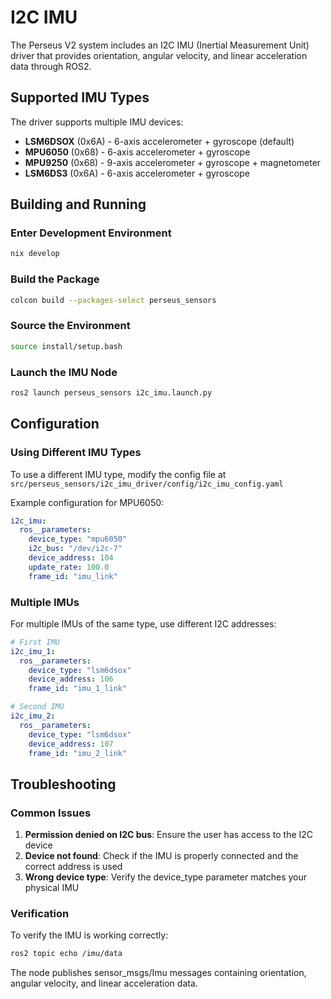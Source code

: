 # I2C IMU

The Perseus V2 system includes an I2C IMU (Inertial Measurement Unit) driver that provides orientation, angular velocity, and linear acceleration data through ROS2.

## Supported IMU Types

The driver supports multiple IMU devices:

- **LSM6DSOX** (0x6A) - 6-axis accelerometer + gyroscope (default)
- **MPU6050** (0x68) - 6-axis accelerometer + gyroscope
- **MPU9250** (0x68) - 9-axis accelerometer + gyroscope + magnetometer
- **LSM6DS3** (0x6A) - 6-axis accelerometer + gyroscope

## Building and Running

### Enter Development Environment

```bash
nix develop
```

### Build the Package

```bash
colcon build --packages-select perseus_sensors
```

### Source the Environment

```bash
source install/setup.bash
```

### Launch the IMU Node

```bash
ros2 launch perseus_sensors i2c_imu.launch.py
```

## Configuration

### Using Different IMU Types

To use a different IMU type, modify the config file at `src/perseus_sensors/i2c_imu_driver/config/i2c_imu_config.yaml`

Example configuration for MPU6050:

```yaml
i2c_imu:
  ros__parameters:
    device_type: "mpu6050"
    i2c_bus: "/dev/i2c-7"
    device_address: 104
    update_rate: 100.0
    frame_id: "imu_link"
```

### Multiple IMUs

For multiple IMUs of the same type, use different I2C addresses:

```yaml
# First IMU
i2c_imu_1:
  ros__parameters:
    device_type: "lsm6dsox"
    device_address: 106
    frame_id: "imu_1_link"

# Second IMU
i2c_imu_2:
  ros__parameters:
    device_type: "lsm6dsox"
    device_address: 107
    frame_id: "imu_2_link"
```

## Troubleshooting

### Common Issues

1. **Permission denied on I2C bus**: Ensure the user has access to the I2C device
2. **Device not found**: Check if the IMU is properly connected and the correct address is used
3. **Wrong device type**: Verify the device_type parameter matches your physical IMU

### Verification

To verify the IMU is working correctly:

```bash
ros2 topic echo /imu/data
```

The node publishes sensor_msgs/Imu messages containing orientation, angular velocity, and linear acceleration data.
